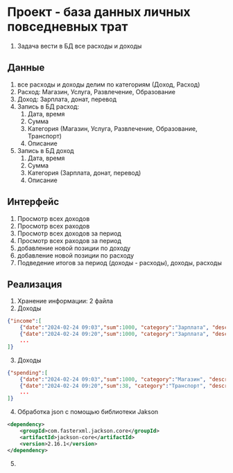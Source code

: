 # Проект - база данных личных повседневных трат

1. Задача вести в БД все расходы и доходы
## Данные
1. все расходы и доходы делим по категориям (Доход, Расход)
2. Расход: Магазин, Услуга, Развлечение, Образование
3. Доход: Зарплата, донат, перевод
4. Запись в БД расход: 
   1) Дата, время
   2) Сумма
   3) Категория (Магазин, Услуга, Развлечение, Образование, Транспорт)
   4) Описание
5. Запись в БД доход
    1) Дата, время
    2) Сумма
    3) Категория (Зарплата, донат, перевод)
    4) Описание

## Интерфейс
1. Просмотр всех доходов
2. Просмотр всех раходов
3. Просмотр всех доходов за период
4. Просмотр всех раходов за период
5. добавление новой позиции по доходу
6. добавление новой позиции по расходу
7. Подведение итогов за период (доходы - расходы), доходы, расходы

## Реализация
1. Хранение информации: 2 файла
2. Доходы
```json
{"income":[
    {"date":"2024-02-24 09:03","sum":1000, "category":"Зарплата", "description":"званс январь"},
    {"date":"2024-02-24 09:20","sum":1000, "category":"Зарплата", "description":"зарплата за январь"},
    ...
]}
```
3. Доходы
```json
{"spending":[
    {"date":"2024-02-24 09:03","sum":1000, "category":"Магазин", "description":"вода газированная"},
    {"date":"2024-02-24 09:20","sum":38, "category":"Транспорт", "description":"метро"},
    ...
]}
```
4. Обработка json с помощью библиотеки Jakson
```xml
<dependency>
    <groupId>com.fasterxml.jackson.core</groupId>
    <artifactId>jackson-core</artifactId>
    <version>2.16.1</version>
</dependency>
```
5. 
